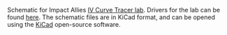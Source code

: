 Schematic for Impact Allies [IV Curve Tracer lab](https://www.impactallies.com/iv-curve-tracer-lab). Drivers for the lab can be found [here](https://github.com/create-scada/iv-curve-tracer-wifi). The schematic files are in KiCad format, 
and can be opened using the [KiCad](https://www.kicad.org/) open-source software.
